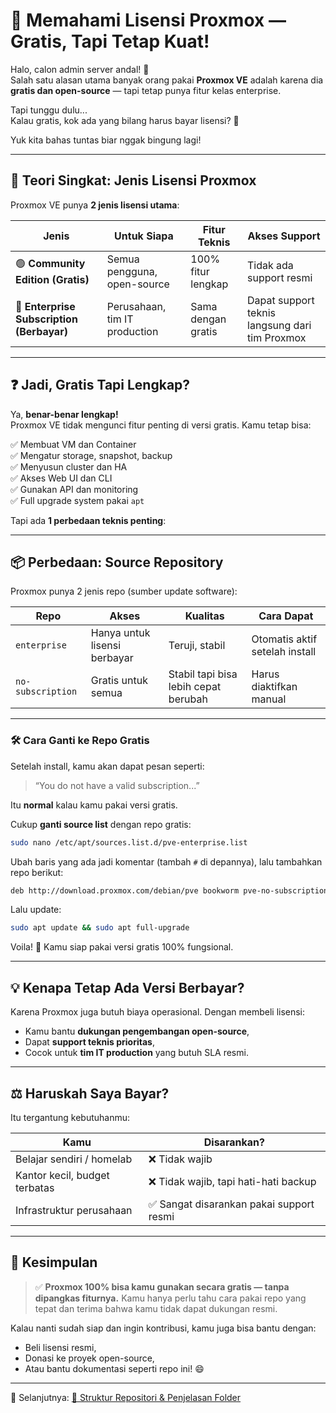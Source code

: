 # 📝 Memahami Lisensi Proxmox — Gratis, Tapi Tetap Kuat!

Halo, calon admin server andal! 🙌  
Salah satu alasan utama banyak orang pakai **Proxmox VE** adalah karena dia **gratis dan open-source** — tapi tetap punya fitur kelas enterprise.

Tapi tunggu dulu...  
Kalau gratis, kok ada yang bilang harus bayar lisensi? 🤔

Yuk kita bahas tuntas biar nggak bingung lagi!

---

## 🧠 Teori Singkat: Jenis Lisensi Proxmox

Proxmox VE punya **2 jenis lisensi utama**:

| Jenis | Untuk Siapa | Fitur Teknis | Akses Support |
|-------|-------------|--------------|----------------|
| 🟢 **Community Edition (Gratis)** | Semua pengguna, open-source | 100% fitur lengkap | Tidak ada support resmi |
| 🔵 **Enterprise Subscription (Berbayar)** | Perusahaan, tim IT production | Sama dengan gratis | Dapat support teknis langsung dari tim Proxmox |

---

## ❓ Jadi, Gratis Tapi Lengkap?

Ya, **benar-benar lengkap!**  
Proxmox VE tidak mengunci fitur penting di versi gratis. Kamu tetap bisa:

✅ Membuat VM dan Container  
✅ Mengatur storage, snapshot, backup  
✅ Menyusun cluster dan HA  
✅ Akses Web UI dan CLI  
✅ Gunakan API dan monitoring  
✅ Full upgrade system pakai `apt`

Tapi ada **1 perbedaan teknis penting**:

---

## 📦 Perbedaan: Source Repository

Proxmox punya 2 jenis repo (sumber update software):

| Repo | Akses | Kualitas | Cara Dapat |
|------|-------|----------|-------------|
| `enterprise` | Hanya untuk lisensi berbayar | Teruji, stabil | Otomatis aktif setelah install |
| `no-subscription` | Gratis untuk semua | Stabil tapi bisa lebih cepat berubah | Harus diaktifkan manual

---

### 🛠️ Cara Ganti ke Repo Gratis

Setelah install, kamu akan dapat pesan seperti:
> “You do not have a valid subscription...”

Itu **normal** kalau kamu pakai versi gratis.

Cukup **ganti source list** dengan repo gratis:

```bash
sudo nano /etc/apt/sources.list.d/pve-enterprise.list
````

Ubah baris yang ada jadi komentar (tambah `#` di depannya), lalu tambahkan repo berikut:

```bash
deb http://download.proxmox.com/debian/pve bookworm pve-no-subscription
```

Lalu update:

```bash
sudo apt update && sudo apt full-upgrade
```

Voila! 🎉 Kamu siap pakai versi gratis 100% fungsional.

---

## 💡 Kenapa Tetap Ada Versi Berbayar?

Karena Proxmox juga butuh biaya operasional.
Dengan membeli lisensi:

* Kamu bantu **dukungan pengembangan open-source**,
* Dapat **support teknis prioritas**,
* Cocok untuk **tim IT production** yang butuh SLA resmi.

---

## ⚖️ Haruskah Saya Bayar?

Itu tergantung kebutuhanmu:

| Kamu                          | Disarankan?                             |
| ----------------------------- | --------------------------------------- |
| Belajar sendiri / homelab     | ❌ Tidak wajib                           |
| Kantor kecil, budget terbatas | ❌ Tidak wajib, tapi hati-hati backup    |
| Infrastruktur perusahaan      | ✅ Sangat disarankan pakai support resmi |

---

## 🏁 Kesimpulan

> ✅ **Proxmox 100% bisa kamu gunakan secara gratis — tanpa dipangkas fiturnya.**
> Kamu hanya perlu tahu cara pakai repo yang tepat dan terima bahwa kamu tidak dapat dukungan resmi.

Kalau nanti sudah siap dan ingin kontribusi, kamu juga bisa bantu dengan:

* Beli lisensi resmi,
* Donasi ke proyek open-source,
* Atau bantu dokumentasi seperti repo ini! 😄

---

🔗 Selanjutnya: [📂 Struktur Repositori & Penjelasan Folder](Struktur_Repositori.md)


